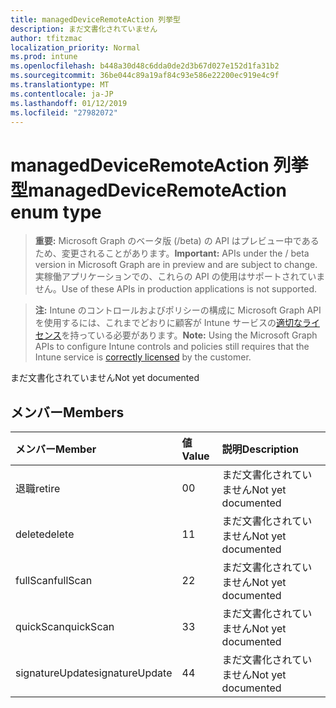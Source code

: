 ```yaml
---
title: managedDeviceRemoteAction 列挙型
description: まだ文書化されていません
author: tfitzmac
localization_priority: Normal
ms.prod: intune
ms.openlocfilehash: b448a30d48c6dda0de2d3b67d027e152d1fa31b2
ms.sourcegitcommit: 36be044c89a19af84c93e586e22200ec919e4c9f
ms.translationtype: MT
ms.contentlocale: ja-JP
ms.lasthandoff: 01/12/2019
ms.locfileid: "27982072"
---
```

# <a name="manageddeviceremoteaction-enum-type"></a><span data-ttu-id="07fde-103">managedDeviceRemoteAction 列挙型</span><span class="sxs-lookup"><span data-stu-id="07fde-103">managedDeviceRemoteAction enum type</span></span>

> <span data-ttu-id="07fde-104">**重要:** Microsoft Graph のベータ版 (/beta) の API はプレビュー中であるため、変更されることがあります。</span><span class="sxs-lookup"><span data-stu-id="07fde-104">**Important:** APIs under the / beta version in Microsoft Graph are in preview and are subject to change.</span></span> <span data-ttu-id="07fde-105">実稼働アプリケーションでの、これらの API の使用はサポートされていません。</span><span class="sxs-lookup"><span data-stu-id="07fde-105">Use of these APIs in production applications is not supported.</span></span>

> <span data-ttu-id="07fde-106">**注:** Intune のコントロールおよびポリシーの構成に Microsoft Graph API を使用するには、これまでどおりに顧客が Intune サービスの[適切なライセンス](https://go.microsoft.com/fwlink/?linkid=839381)を持っている必要があります。</span><span class="sxs-lookup"><span data-stu-id="07fde-106">**Note:** Using the Microsoft Graph APIs to configure Intune controls and policies still requires that the Intune service is [correctly licensed](https://go.microsoft.com/fwlink/?linkid=839381) by the customer.</span></span>

<span data-ttu-id="07fde-107">まだ文書化されていません</span><span class="sxs-lookup"><span data-stu-id="07fde-107">Not yet documented</span></span>
## <a name="members"></a><span data-ttu-id="07fde-108">メンバー</span><span class="sxs-lookup"><span data-stu-id="07fde-108">Members</span></span>
|<span data-ttu-id="07fde-109">メンバー</span><span class="sxs-lookup"><span data-stu-id="07fde-109">Member</span></span>|<span data-ttu-id="07fde-110">値</span><span class="sxs-lookup"><span data-stu-id="07fde-110">Value</span></span>|<span data-ttu-id="07fde-111">説明</span><span class="sxs-lookup"><span data-stu-id="07fde-111">Description</span></span>|
|:---|:---|:---|
|<span data-ttu-id="07fde-112">退職</span><span class="sxs-lookup"><span data-stu-id="07fde-112">retire</span></span>|<span data-ttu-id="07fde-113">0</span><span class="sxs-lookup"><span data-stu-id="07fde-113">0</span></span>|<span data-ttu-id="07fde-114">まだ文書化されていません</span><span class="sxs-lookup"><span data-stu-id="07fde-114">Not yet documented</span></span>|
|<span data-ttu-id="07fde-115">delete</span><span class="sxs-lookup"><span data-stu-id="07fde-115">delete</span></span>|<span data-ttu-id="07fde-116">1</span><span class="sxs-lookup"><span data-stu-id="07fde-116">1</span></span>|<span data-ttu-id="07fde-117">まだ文書化されていません</span><span class="sxs-lookup"><span data-stu-id="07fde-117">Not yet documented</span></span>|
|<span data-ttu-id="07fde-118">fullScan</span><span class="sxs-lookup"><span data-stu-id="07fde-118">fullScan</span></span>|<span data-ttu-id="07fde-119">2</span><span class="sxs-lookup"><span data-stu-id="07fde-119">2</span></span>|<span data-ttu-id="07fde-120">まだ文書化されていません</span><span class="sxs-lookup"><span data-stu-id="07fde-120">Not yet documented</span></span>|
|<span data-ttu-id="07fde-121">quickScan</span><span class="sxs-lookup"><span data-stu-id="07fde-121">quickScan</span></span>|<span data-ttu-id="07fde-122">3</span><span class="sxs-lookup"><span data-stu-id="07fde-122">3</span></span>|<span data-ttu-id="07fde-123">まだ文書化されていません</span><span class="sxs-lookup"><span data-stu-id="07fde-123">Not yet documented</span></span>|
|<span data-ttu-id="07fde-124">signatureUpdate</span><span class="sxs-lookup"><span data-stu-id="07fde-124">signatureUpdate</span></span>|<span data-ttu-id="07fde-125">4</span><span class="sxs-lookup"><span data-stu-id="07fde-125">4</span></span>|<span data-ttu-id="07fde-126">まだ文書化されていません</span><span class="sxs-lookup"><span data-stu-id="07fde-126">Not yet documented</span></span>|





